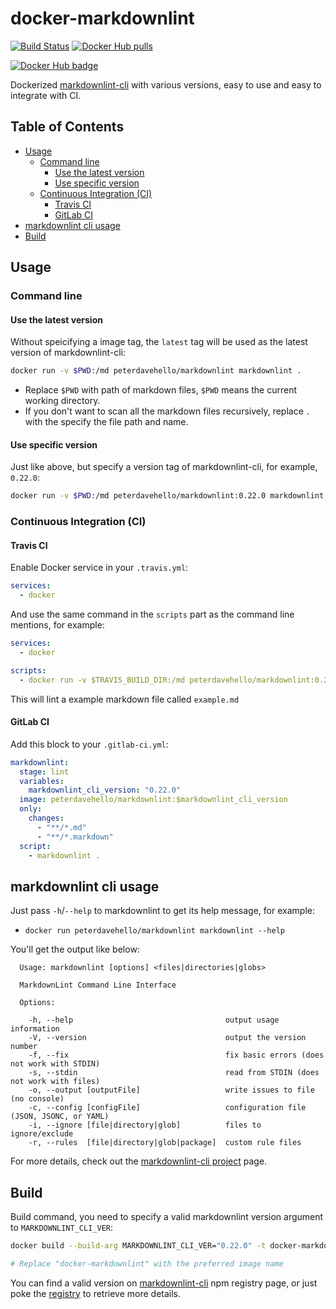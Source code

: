 # docker-markdownlint

[![Build Status](https://app.travis-ci.com/PeterDaveHello/docker-markdownlint.svg?branch=master)](https://app.travis-ci.com/PeterDaveHello/docker-markdownlint)
[![Docker Hub pulls](https://img.shields.io/docker/pulls/peterdavehello/markdownlint.svg)](https://hub.docker.com/r/peterdavehello/markdownlint/)

[![Docker Hub badge](http://dockeri.co/image/peterdavehello/markdownlint)](https://hub.docker.com/r/peterdavehello/markdownlint/)

Dockerized [markdownlint-cli](https://github.com/igorshubovych/markdownlint-cli) with various versions, easy to use and easy to integrate with CI.

## Table of Contents

- [Usage](#usage)
  - [Command line](#command-line)
    - [Use the latest version](#use-the-latest-version)
    - [Use specific version](#use-specific-version)
  - [Continuous Integration (CI)](#continuous-integration-ci)
    - [Travis CI](#travis-ci)
    - [GitLab CI](#gitlab-ci)
- [markdownlint cli usage](#markdownlint-cli-usage)
- [Build](#build)

## Usage

### Command line

#### Use the latest version

Without speicifying a image tag, the `latest` tag will be used as the latest version of markdownlint-cli:

```sh
docker run -v $PWD:/md peterdavehello/markdownlint markdownlint .
```

- Replace `$PWD` with path of markdown files, `$PWD` means the current working directory.
- If you don't want to scan all the markdown files recursively, replace `.` with the specify the file path and name.

#### Use specific version

Just like above, but specify a version tag of markdownlint-cli, for example, `0.22.0`:

```sh
docker run -v $PWD:/md peterdavehello/markdownlint:0.22.0 markdownlint .
```

### Continuous Integration (CI)

#### Travis CI

Enable Docker service in your `.travis.yml`:

```yaml
services:
  - docker
```

And use the same command in the `scripts` part as the command line mentions, for example:

```yaml
services:
  - docker

scripts:
  - docker run -v $TRAVIS_BUILD_DIR:/md peterdavehello/markdownlint:0.22.0 markdownlint example.md
```

This will lint a example markdown file called `example.md`

#### GitLab CI

Add this block to your `.gitlab-ci.yml`:

```yaml
markdownlint:
  stage: lint
  variables:
    markdownlint_cli_version: "0.22.0"
  image: peterdavehello/markdownlint:$markdownlint_cli_version
  only:
    changes:
      - "**/*.md"
      - "**/*.markdown"
  script:
    - markdownlint .
```

## markdownlint cli usage

Just pass `-h`/`--help` to markdownlint to get its help message, for example:

- `docker run peterdavehello/markdownlint markdownlint --help`

You'll get the output like below:

```text
  Usage: markdownlint [options] <files|directories|globs>

  MarkdownLint Command Line Interface

  Options:

    -h, --help                                  output usage information
    -V, --version                               output the version number
    -f, --fix                                   fix basic errors (does not work with STDIN)
    -s, --stdin                                 read from STDIN (does not work with files)
    -o, --output [outputFile]                   write issues to file (no console)
    -c, --config [configFile]                   configuration file (JSON, JSONC, or YAML)
    -i, --ignore [file|directory|glob]          files to ignore/exclude
    -r, --rules  [file|directory|glob|package]  custom rule files
```

For more details, check out the [markdownlint-cli project](https://www.npmjs.com/package/markdownlint-cli) page.

## Build

Build command, you need to specify a valid markdownlint version argument to `MARKDOWNLINT_CLI_VER`:

```sh
docker build --build-arg MARKDOWNLINT_CLI_VER="0.22.0" -t docker-markdownlint .

# Replace "docker-markdownlint" with the preferred image name
```

You can find a valid version on [markdownlint-cli](https://www.npmjs.com/package/markdownlint-cli?activeTab=versions) npm registry page, or just poke the [registry](https://registry.npmjs.org/markdownlint-cli) to retrieve more details.

